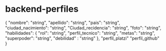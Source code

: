 # backend-perfiles



{
  "nombre": "string", 
  "apellido": "string",
  "pais": "string",
  "ciudad_nacimiento": "string",
  "Ciudad_recidencia": "string",
  "foto": "string",
  "habilidades": {
    "rol": "string",
    "perfil_tecnico": "string",
    "metas": "string",
    "superpoder": "string",
    "debilidad" : "string"
  },
  "perfil_platzi"
  "perfil_github"
}
